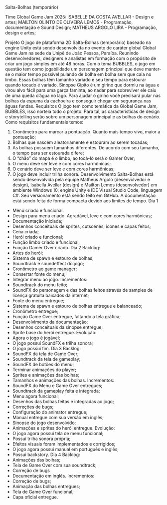 Salta-Bolhas (temporário)

Time Global Game Jam 2025:
ISABELLE DA COSTA AVELLAR - Design e artes;
MAILTON OLINTO DE OLIVEIRA LEMOS - Programação, documentação e Sound Design;
MATHEUS ARGOLO LIRA - Programação, design e artes;

Projeto
O jogo de plataforma 2D Salta-Bolhas (temporário) baseado na engine Unity está sendo desenvolvida no evento de caráter global Global Game Jam na sede da Unipê de João Pessoa, Paraíba. Reunindo desenvolvedores, designers e analistas em formação com o propósito de criar um jogo simples em até 48 horas.
Com o tema BUBBLES, o jogo em questão tem como jogabilidade um personagem principal que deve manter-se o maior tempo possível pulando de bolha em bolha sem que caia no limbo. Essas bolhas têm tamanho variado e seu tempo para estourar quando tocado é variado.
Sinopse
Gipito é um girino que dormiu na água e virou alvo fácil para uma garça faminta, ao nadar para sobreviver ele caiu de uma queda d’água no lago. Para ajudar o girino você precisará pular nas bolhas da espuma da cachoeira e conseguir chegar em segurança nas águas fundas.
Requisitos
O jogo tem como temática da Global Game Jam, BUBBLES, isso norteia todo o projeto. Para tal, as características de design e storytelling serão sobre um personagem principal e as bolhas do cenário. Como requisitos fundamentais temos:
1.	Cronômetro para marcar a pontuação. Quanto mais tempo vivo, maior a pontuação;
2.	Bolhas que nascem aleatoriamente e estouram ao serem tocadas;
3.	As bolhas possuem tamanhos diferentes. De acordo com seu tamanho, o tempo para ser estourada difere;
4.	O “chão” do mapa é o limbo, ao tocá-lo será o Gamer Over;
5.	O menu deve ser leve e com cores harmônicas;
6.	O cenário deve ser leve e com cores harmônicas;
7.	O jogo deve incluir trilha sonora.
Desenvolvimento
Salta-Bolhas está sendo desenvolvida pela equipe Matheus Argolo (desenvolvedor e design), Isabella Avellar (design) e Mailton Lemos (desenvolvedor) em ambiente Windows 10, engine Unity e IDE Visual Studio Code, linguagem C#. Seu versionamento está sendo feito em GitHub. A documentação está sendo feita de forma compacta devido aos limites de tempo.
Dia 1
- Menu criado e funcional.
- Design para menu criado. Agradável, leve e com cores harmônicas;
- Documentação iniciada;
- Desenhos conceituais de sprites, cutscenes, ícones e capas feitos;
- Cena criada;
- Herói criado e funcional;
- Função limbo criado e funcional;
- Função Gamer Over criado.
Dia 2
Backlog:
- Artes do herói;
- Sistema de spawn e estouro de bolhas;
- Soundtrack e soundeffect do jogo;
- Cronômetro ao game manager;
- Consertar fonte do menu;
- Integrar menu ao jogo.
Incrementos:
- Soundtrack do menu feito;
- SoundFX do personagem e das bolhas feitos através de samples de licença gratuita baixados da internet;
- Fonte do menu entregue;
- Sistema de spawn e estouro de bolhas entregue e balanceado;
- Cronômetro entregue;
- Função Game Over entregue, faltando a tela gráfica;
- Desenvolvimento da documentação;
- Desenhos conceituais da sinopse entregue;
- Sprite base do herói entregue.
Evolução:
- Agora o jogo é jogável;
- O jogo possui SoundFX e trilha sonora;
- O jogo possui fim.
Dia 3
Backlog:
- SoundFX da tela de Game Over;
- Soundtrack da tela de gameplay;
- SoundFX de botões do menu;
- Terminar animações do player;
- Sprites e animações das bolhas;
- Tamanhos e animações das bolhas.
Incrementos:
- SoundFX do Menu e Game Over entregues;
- Soundtrack da gameplay feita e integrada;
- Menu agora funcional;
- Desenhos das bolhas feitas e integradas ao jogo;
- Correções de bugs;
- Configuração do animator entregue;
- Manual entregue com sua versão em inglês;
- Sinopse do jogo desenvolvido;
- Animações e sprites do herói entregue.
Evolução:
- O jogo agora possui tela de menu funcional;
- Possui trilha sonora própria;
- Efeitos visuais foram implementados e corrigidos;
- O jogo agora possui manual em português e inglês;
- Possui backstory.
Dia 4
Backlog:
- Animações das bolhas;
- Tela de Game Over com sua soundtrack;
- Correção de bugs
- Documentação em inglês.
Incrementos:
- Correção de bugs;
- Animação das bolhas entregues;
- Tela de Game Over funcional;
- Capa oficial entregue.
